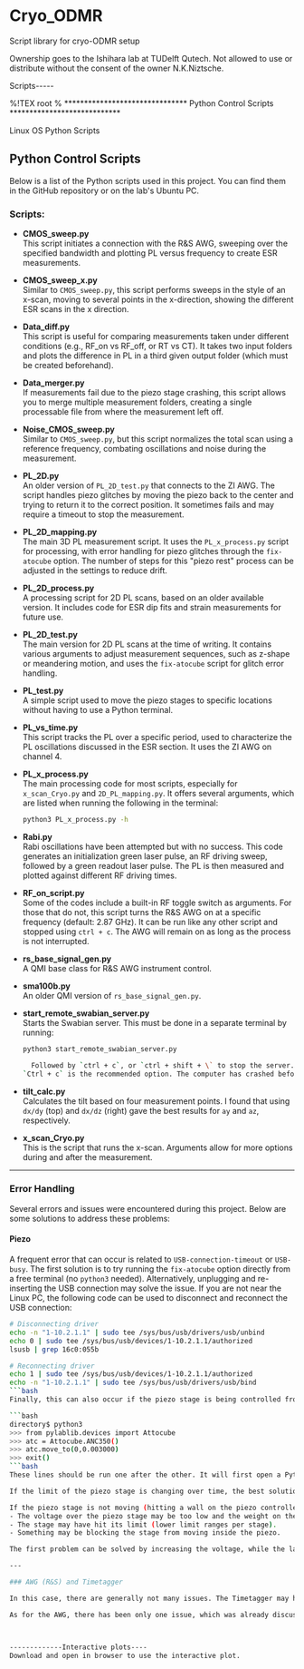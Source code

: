 # Cryo_ODMR
Script library for cryo-ODMR setup

Ownership goes to the Ishihara lab at TUDelft Qutech. Not allowed to use or distribute without the consent of the owner N.K.Niztsche.

Scripts-----

%!TEX root
% ******************************* Python Control Scripts ****************************

Linux OS Python Scripts

## Python Control Scripts

Below is a list of the Python scripts used in this project. You can find them in the GitHub repository or on the lab's Ubuntu PC.

### Scripts:

- **CMOS_sweep.py**  
  This script initiates a connection with the R&S AWG, sweeping over the specified bandwidth and plotting PL versus frequency to create ESR measurements.

- **CMOS_sweep_x.py**  
  Similar to `CMOS_sweep.py`, this script performs sweeps in the style of an x-scan, moving to several points in the x-direction, showing the different ESR scans in the x direction.

- **Data_diff.py**  
  This script is useful for comparing measurements taken under different conditions (e.g., RF_on vs RF_off, or RT vs CT). It takes two input folders and plots the difference in PL in a third given output folder (which must be created beforehand).

- **Data_merger.py**  
  If measurements fail due to the piezo stage crashing, this script allows you to merge multiple measurement folders, creating a single processable file from where the measurement left off.

- **Noise_CMOS_sweep.py**  
  Similar to `CMOS_sweep.py`, but this script normalizes the total scan using a reference frequency, combating oscillations and noise during the measurement.

- **PL_2D.py**  
  An older version of `PL_2D_test.py` that connects to the ZI AWG. The script handles piezo glitches by moving the piezo back to the center and trying to return it to the correct position. It sometimes fails and may require a timeout to stop the measurement.

- **PL_2D_mapping.py**  
  The main 3D PL measurement script. It uses the `PL_x_process.py` script for processing, with error handling for piezo glitches through the `fix-atocube` option. The number of steps for this "piezo rest" process can be adjusted in the settings to reduce drift.

- **PL_2D_process.py**  
  A processing script for 2D PL scans, based on an older available version. It includes code for ESR dip fits and strain measurements for future use.

- **PL_2D_test.py**  
  The main version for 2D PL scans at the time of writing. It contains various arguments to adjust measurement sequences, such as z-shape or meandering motion, and uses the `fix-atocube` script for glitch error handling.

- **PL_test.py**  
  A simple script used to move the piezo stages to specific locations without having to use a Python terminal.

- **PL_vs_time.py**  
  This script tracks the PL over a specific period, used to characterize the PL oscillations discussed in the ESR section. It uses the ZI AWG on channel 4.

- **PL_x_process.py**  
  The main processing code for most scripts, especially for `x_scan_Cryo.py` and `2D_PL_mapping.py`. It offers several arguments, which are listed when running the following in the terminal:
  ```bash
  python3 PL_x_process.py -h
  
- **Rabi.py**  
  Rabi oscillations have been attempted but with no success. This code generates an initialization green laser pulse, an RF driving sweep, followed by a green readout laser pulse. The PL is then measured and plotted against different RF driving times.

- **RF_on_script.py**  
  Some of the codes include a built-in RF toggle switch as arguments. For those that do not, this script turns the R&S AWG on at a specific frequency (default: 2.87 GHz). It can be run like any other script and stopped using `ctrl + c`. The AWG will remain on as long as the process is not interrupted.

- **rs_base_signal_gen.py**  
  A QMI base class for R&S AWG instrument control.

- **sma100b.py**  
  An older QMI version of `rs_base_signal_gen.py`.

- **start_remote_swabian_server.py**  
  Starts the Swabian server. This must be done in a separate terminal by running:
  ```bash
  python3 start_remote_swabian_server.py

    Followed by `ctrl + c`, or `ctrl + shift + \` to stop the server. 
  `Ctrl + c` is the recommended option. The computer has crashed before because of the other combination being used too much (several days without restarting the PC).

- **tilt_calc.py**  
  Calculates the tilt based on four measurement points. I found that using `dx/dy` (top) and `dx/dz` (right) gave the best results for `ay` and `az`, respectively.

- **x_scan_Cryo.py**  
  This is the script that runs the x-scan. Arguments allow for more options during and after the measurement.

---

### Error Handling

Several errors and issues were encountered during this project. Below are some solutions to address these problems:

#### Piezo

A frequent error that can occur is related to `USB-connection-timeout` or `USB-busy`. The first solution is to try running the `fix-atocube` option directly from a free terminal (no `python3` needed). Alternatively, unplugging and re-inserting the USB connection may solve the issue. If you are not near the Linux PC, the following code can be used to disconnect and reconnect the USB connection:

```bash
# Disconnecting driver
echo -n "1-10.2.1.1" | sudo tee /sys/bus/usb/drivers/usb/unbind
echo 0 | sudo tee /sys/bus/usb/devices/1-10.2.1.1/authorized
lsusb | grep 16c0:055b

# Reconnecting driver
echo 1 | sudo tee /sys/bus/usb/devices/1-10.2.1.1/authorized
echo -n "1-10.2.1.1" | sudo tee /sys/bus/usb/drivers/usb/bind
```bash
Finally, this can also occur if the piezo stage is being controlled from an open Python terminal somewhere. The piezo can be run using the terminal as follows:

```bash
directory$ python3
>>> from pylablib.devices import Attocube
>>> atc = Attocube.ANC350()
>>> atc.move_to(0,0.003000)
>>> exit()
```bash
These lines should be run one after the other. It will first open a Python shell, initialize the piezo, and then move the x-axis to 3000 µm. Finally, once done, the shell can be closed using `exit()`.

If the limit of the piezo stage is changing over time, the best solution is to check for loose connections at the cryostat or elsewhere. Additionally, try turning off the piezo controller for a few days (e.g., over the weekend).

If the piezo stage is not moving (hitting a wall on the piezo controller screen), it could be due to several reasons:
- The voltage over the piezo stage may be too low and the weight on the stage too high.
- The stage may have hit its limit (lower limit ranges per stage).
- Something may be blocking the stage from moving inside the piezo.

The first problem can be solved by increasing the voltage, while the last one is situational. The piezo should be able to work with lower voltages at cryogenic temperatures.

---

### AWG (R&S) and Timetagger

In this case, there are generally not many issues. The Timetagger may have trouble initializing if a server connection is used with the internet server option. This can be solved by disconnecting or removing the Timetagger connection from the web application.

As for the AWG, there has been only one issue, which was already discussed in the section on AWG_IP. This solution will reopen the IP connection through a specific port.



-------------Interactive plots----
Download and open in browser to use the interactive plot.
